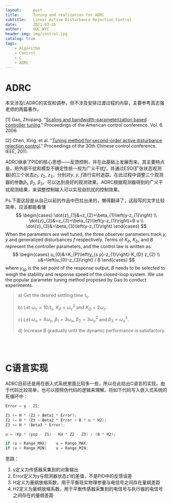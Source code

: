 ```yaml
---
layout:     post
title:      Tuning and realization for ADRC
subtitle:   Linear Active Disturbance Rejection Control 
date:       2021-03-15
author:     OUC_WYC
header-img: img/control.jpg
catalog: true
tags:
    - Algorithm
    - Control
    - C
    - ADRC
---
```


<head>
    <script src="https://cdn.mathjax.org/mathjax/latest/MathJax.js?config=TeX-AMS-MML_HTMLorMML" type="text/javascript"></script>
    <script type="text/x-mathjax-config">
        MathJax.Hub.Config({
            tex2jax: {
            skipTags: ['script', 'noscript', 'style', 'textarea', 'pre'],
            inlineMath: [['$','$']]
            }
        });
    </script>
</head>     

# ADRC

本文涉及LADRC的实现和调参，但不涉及安排过渡过程的内容，主要参考高志强老师的两篇著作。

[1] Gao, Zhiqiang. "[Scaling and bandwidth-parameterization based controller tuning](https://academic.csuohio.edu/cact/ACC03_ISA0030Final.pdf)." Proceedings of the American control conference. Vol. 6. 2006.

[2] Chen, Xing, et al. "[Tuning method for second-order active disturbance rejection control](https://ieeexplore.ieee.org/abstract/document/6001154)." Proceedings of the 30th Chinese control conference. IEEE, 2011.

ADRC继承了PID的核心思想——反馈控制，并在此基础上发展而来。其主要特点是，把外部干扰和模型不确定性统一视为广义干扰$f$，并通过ESO(扩张状态观测器)的三个状态$z_1$, $z_2$, $z_3$，分别对$y$, $\dot{y}$, $f$进行实时追踪。在此过程中调整三个观测器的参数$\beta_1$, $\beta_2$, $\beta_3$，可以达到良好的观测效果。ADRC根据观测器得到的广义干扰观测结果，来调整控制输入可以实现自抗扰的控制效果。

Ps.下面这段是从自己以前的作品中巴拉出来的，懒得翻译了，这段写的文字比较简单，应该都能看懂
$$
\begin{cases}
\dot{z}_{1}&=z_{2}+\beta_{1}\left(y-z_{1}\right) \\
\dot{z}_{2}&=z_{3}+\beta_{2}\left(y-z_{1}\right)+B u \\
\dot{z}_{3}&=\beta_{3}\left(y-z_{1}\right)
\end{cases}
$$
When the parameters are well tuned, the three observer parameters track $y$, $\dot{y}$ and generalized disturbances $f$ respectively. Terms of $K_P$, $K_D$, and $B$ represent the controller parameters, and the control law is written as:
$$
\begin{cases}
u_{0}&=K_{P}\left(y_{s p}-z_{1}\right)-K_{D} z_{2} \\
u&=\left(u_{0}-z_{3}\right) / B
\end{cases}
$$
where $y_{sp}$ is the set point of the response output. $B$ needs to be selected to weigh the stability and response speed of the closed-loop system. We use the popular parameter tuning method proposed by Gao to conduct experiments.

> a) Get the desired settling time $t_s$.
> 
> b) Let $\omega_c=10/t_s$, $K_P=\omega_c^2$ and $K_D=2\omega_c$.
> 
> c) Let $\omega_o=4\omega_o$, $\beta_1=3\omega_o$, $\beta_2=3\omega_o^2$ and $\beta_3=\omega_o^3$.
> 
> d) Increase $B$ gradually until the dynamic performance is satisfactory.

<br>
<br>

# C语言实现
ADRC目前还是用在嵌入式系统里面比较多一些，所以在此给出C语言的实现。由于代码比较简单，也可以按照伪代码的逻辑来理解。将如下代码写入嵌入式系统的死循环中：
```c
Error = y - Z1;

Z1 += H * (Z2 + Beta1 * Error);
Z2 += H * (Z3 + Beta2 * Error + B * u * H2);
Z3 += H * (Beta3 * Error);

u = (Kp * (ysp - Z1) - Kd * Z2 - Z3) / (B * H2);

if (u > Range_MAX)    u = Range_MAX;
if (u < Range_MIN)    u = Range_MIN;
```
思路：
1. y定义为传感器采集到的对象输出
2. Error定义为y与观测器状态z1的差值，不是PID中的反馈误差
3. H定义为量纲放缩系数，用于平衡现实物理参量与电信号之间存在量纲差距
4. H2定义为量纲放缩系数，用于平衡传感器采集到的电信号与执行器的电信号之间存在的量纲差距